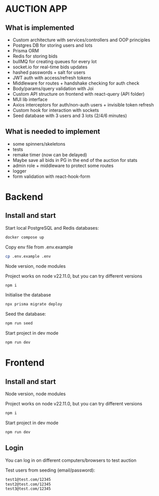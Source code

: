 # AUCTION APP

## What is implemented
- Custom architecture with services/controllers and OOP principles
- Postgres DB for storing users and lots
- Prisma ORM
- Redis for storing bids
- bullMQ for creating queues for every lot
- socket.io for real-time bids updates
- hashed passwords + salt for users
- JWT auth with access/refresh tokens
- Middleware for routes + handshake checking for auth check
- Body/params/query validation with Joi
- Custom API structure on frontend with react-query (API folder)
- MUI lib interface
- Axios interceptors for auth/non-auth users + invisible token refresh
- Custom hook for interaction with sockets
- Seed database with 3 users and 3 lots (2/4/6 minutes)

## What is needed to implement
- some spinners/skeletons
- tests
- remake timer (now can be delayed)
- Maybe save all bids in PG in the end of the auction for stats
- admin role + middleware to protect some routes 
- logger
- form validation with react-hook-form

# Backend
## Install and start

Start local PostgreSQL and Redis databases:

```sh
docker compose up
```

Copy env file from .env.example

```sh
cp .env.example .env
```

Node version, node modules

Project works on node v22.11.0, but you can try different versions
```sh
npm i
```

Initialise the database

```sh
npx prisma migrate deploy
```

Seed the database:

```sh
npm run seed
```


Start project in dev mode
```sh
npm run dev
```

# Frontend

## Install and start

Node version, node modules

Project works on node v22.11.0, but you can try different versions
```sh
npm i
```

Start project in dev mode
```sh
npm run dev
```

## Login

You can log in on different computers/browsers to test auction

Test users from seeding (email/password):
```sh
test1@test.com/12345
test2@test.com/12345
test3@test.com/12345
```

